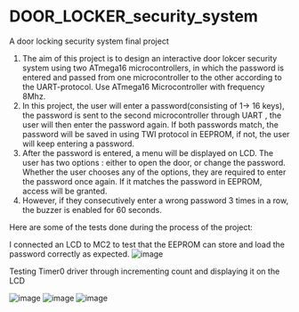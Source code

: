# DOOR_LOCKER_security_system
A door locking security system final project
1. The aim of this project is to design an interactive door lokcer security system using two ATmega16 microcontrollers, in which the password is entered and passed from one microcontroller to the other according to the UART-protocol. Use ATmega16 Microcontroller with frequency 8Mhz.
2. In this project, the user will enter a password(consisting of 1-> 16 keys), the password is sent to the second microcontroller through UART , the user will then enter the password again. If both passwords match, the password will be saved in using TWI protocol in EEPROM, if not, the user will keep entering a password.
3. After the password is entered, a menu will be displayed on LCD.
The user has two options : either to open the door, or change the password.
Whether the user chooses any of the options, they are required to enter the password once again. If it matches the password in EEPROM, access will be granted.
4. However, if they consecutively enter a wrong password 3 times in a row, the buzzer is enabled for 60 seconds.

Here are some of the tests done during the process of the project:

I connected an LCD to MC2 to test that the EEPROM can store and load the password correctly as expected.
![image](https://user-images.githubusercontent.com/84717550/153171522-14f26415-97a5-4b91-b652-f8dfaba150d2.png)

Testing Timer0 driver through incrementing count and displaying it on the LCD

![image](https://user-images.githubusercontent.com/84717550/153171960-73651e83-adbe-4c92-b7f2-717ca50a5471.png) ![image](https://user-images.githubusercontent.com/84717550/153171985-e2a3467c-66e8-454b-ae1f-f7db5075fc70.png) ![image](https://user-images.githubusercontent.com/84717550/153171997-94a3a3a0-0fa2-450a-bcd2-1f5ea9eb97a0.png)




